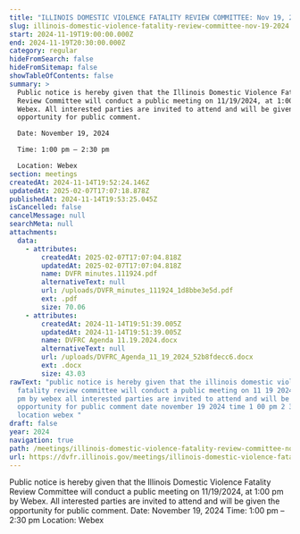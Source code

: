 ```yaml
---
title: "ILLINOIS DOMESTIC VIOLENCE FATALITY REVIEW COMMITTEE: Nov 19, 2024"
slug: illinois-domestic-violence-fatality-review-committee-nov-19-2024
start: 2024-11-19T19:00:00.000Z
end: 2024-11-19T20:30:00.000Z
category: regular
hideFromSearch: false
hideFromSitemap: false
showTableOfContents: false
summary: >
  Public notice is hereby given that the Illinois Domestic Violence Fatality
  Review Committee will conduct a public meeting on 11/19/2024, at 1:00 pm by
  Webex. All interested parties are invited to attend and will be given the
  opportunity for public comment.

  Date: November 19, 2024

  Time: 1:00 pm – 2:30 pm

  Location: Webex
section: meetings
createdAt: 2024-11-14T19:52:24.146Z
updatedAt: 2025-02-07T17:07:18.878Z
publishedAt: 2024-11-14T19:53:25.045Z
isCancelled: false
cancelMessage: null
searchMeta: null
attachments:
  data:
    - attributes:
        createdAt: 2025-02-07T17:07:04.818Z
        updatedAt: 2025-02-07T17:07:04.818Z
        name: DVFR minutes.111924.pdf
        alternativeText: null
        url: /uploads/DVFR_minutes_111924_1d8bbe3e5d.pdf
        ext: .pdf
        size: 70.06
    - attributes:
        createdAt: 2024-11-14T19:51:39.005Z
        updatedAt: 2024-11-14T19:51:39.005Z
        name: DVFRC Agenda 11.19.2024.docx
        alternativeText: null
        url: /uploads/DVFRC_Agenda_11_19_2024_52b8fdecc6.docx
        ext: .docx
        size: 43.03
rawText: "public notice is hereby given that the illinois domestic violence
  fatality review committee will conduct a public meeting on 11 19 2024 at 1 00
  pm by webex all interested parties are invited to attend and will be given the
  opportunity for public comment date november 19 2024 time 1 00 pm 2 30 pm
  location webex "
draft: false
year: 2024
navigation: true
path: /meetings/illinois-domestic-violence-fatality-review-committee-nov-19-2024
url: https://dvfr.illinois.gov/meetings/illinois-domestic-violence-fatality-review-committee-nov-19-2024
---
```


Public notice is hereby given that the Illinois Domestic Violence Fatality Review Committee will conduct a public meeting on 11/19/2024, at 1:00 pm by Webex. All interested parties are invited to attend and will be given the opportunity for public comment.
Date: November 19, 2024
Time: 1:00 pm – 2:30 pm
Location: Webex


